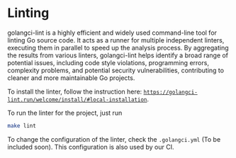 # Linting

golangci-lint is a highly efficient and widely used command-line tool for linting Go source code. 
It acts as a runner for multiple independent linters, executing them in parallel to speed up the analysis process. 
By aggregating the results from various linters, golangci-lint helps identify a broad range of potential issues, 
including code style violations, programming errors, complexity problems, and potential security vulnerabilities, 
contributing to cleaner and more maintainable Go projects.

To install the linter, follow the instruction here: [`https://golangci-lint.run/welcome/install/#local-installation`](https://golangci-lint.run/welcome/install/#local-installation).

To run the linter for the project, just run

```bash
make lint
```

To change the configuration of the linter, check the `.golangci.yml` (To be included soon).
This configuration is also used by our CI.
